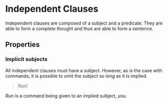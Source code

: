 # Independent Clauses
<!-- +elementInfo -->
<!-- !independentClause -->
Independent clauses are composed of a subject and a predicate. They are able to form a complete thought and thus are able to form a sentence.
<!-- !independentClause -->

## Properties
<!-- +propertySummary -->

### Implicit subjects
All independent clauses must have a subject. However, as is the case with commands, it is possible to omit the subject so long as it is implied.
> Run!
<!-- .caption -->
*Run* is a command being given to an implied subject, *you*.